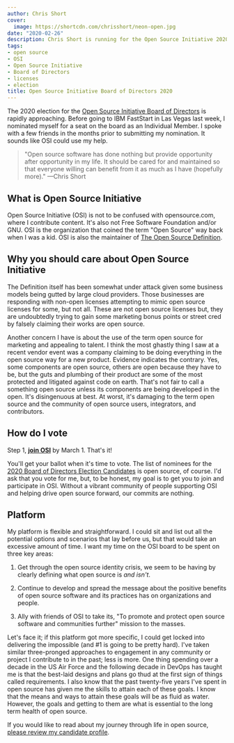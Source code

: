 ```yaml
---
author: Chris Short
cover:
  image: https://shortcdn.com/chrisshort/neon-open.jpg
date: "2020-02-26"
description: Chris Short is running for the Open Source Initiative 2020 Board of Directors
tags:
- open source
- OSI
- Open Source Initiative
- Board of Directors
- licenses
- election
title: Open Source Initiative Board of Directors 2020
---
```


The 2020 election for the [Open Source Initiative Board of Directors](https://wiki.opensource.org/bin/Main/OSI+Board+of+Directors/) is rapidly approaching. Before going to IBM FastStart in Las Vegas last week, I nominated myself for a seat on the board as an Individual Member. I spoke with a few friends in the months prior to submitting my nomination. It sounds like OSI could use my help.

> "Open source software has done nothing but provide opportunity after opportunity in my life. It should be cared for and maintained so that everyone willing can benefit from it as much as I have (hopefully more)." —Chris Short

## What is Open Source Initiative

Open Source Initiative (OSI) is not to be confused with opensource.com, where I contribute content. It's also not Free Software Foundation and/or GNU. OSI is the organization that coined the term "Open Source"
way back when I was a kid. OSI is also the maintainer of [The Open Source Definition](https://opensource.org/osd).

## Why you should care about Open Source Initiative

The Definition itself has been somewhat under attack given some business models being gutted by large cloud providers. Those businesses are responding with non-open licenses attempting to mimic open source licenses for some, but not all. These are not open source licenses but, they are undoubtedly trying to gain some marketing bonus points or street cred by falsely claiming their works are open source.

Another concern I have is about the use of the term open source for marketing and appealing to talent. I think the most ghastly thing I saw at a recent vendor event was a company claiming to be doing everything in the open source way for a new product. Evidence indicates the contrary. Yes, some components are open source, others are open because they have to be, but the guts and plumbing of their product are some of the most protected and litigated against code on earth. That's not fair to call a something open source unless its components are being developed in the open. It's disingenuous at best. At worst, it's damaging to the term open source and the community of open source users, integrators, and contributors.

## How do I vote

Step 1, [**join OSI**](https://opensource.org/join) by March 1. That's it!

You'll get your ballot when it's time to vote. The list of nominees for the [2020 Board of Directors Election Candidates](https://wiki.opensource.org/bin/Main/OSI+Board+of+Directors/Board+Member+Elections/2020+Individual+and+Affiliate+Elections/) is open source, of course. I'd ask that you vote for me, but, to be honest, my goal is to get you to join and participate in OSI. Without a vibrant community of people supporting OSI and helping drive open source forward, our commits are nothing.

## Platform

My platform is flexible and straightforward. I could sit and list out all the potential options and scenarios that lay before us, but that would take an excessive amount of time. I want my time on the OSI board to be spent on three key areas:

1. Get through the open source identity crisis, we seem to be having by clearly defining what open source is *and isn't*.

2. Continue to develop and spread the message about the positive benefits of open source software and its practices has on organizations and people.

3. Ally with friends of OSI to take its, "To promote and protect open source software and communities further" mission to the masses.

Let's face it; if this platform got more specific, I could get locked into delivering the impossible  (and #1 is going to be pretty hard). I've taken similar three-pronged approaches to engagement in any community or project I contribute to in the past; less is more. One thing spending over a decade in the US Air Force and the following decade in DevOps has taught me is that the best-laid designs and plans go thud at the first sign of things called requirements. I also know that the past twenty-five years I've spent in open source has given me the skills to attain each of these goals. I know that the means and ways to attain these goals will be as fluid as water. However, the goals and getting to them are what is essential to the long term health of open source.

If you would like to read about my journey through life in open source, [please review my candidate profile](https://wiki.opensource.org/bin/Main/OSI+Board+of+Directors/Board+Member+Elections/2020+Individual+and+Affiliate+Elections/Short2020).

